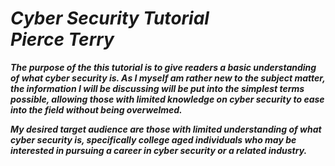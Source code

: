 # ***Cyber Security Tutorial <br> **Pierce Terry*****

 **_<p>The purpose of the this tutorial is to give readers a basic understanding of what cyber security is. As I myself am rather new to the subject matter, the information I will be discussing will be put into the simplest terms possible, allowing those with limited knowledge on cyber security to ease into the field without being overwelmed.</div></p>_** 
**_<p>My desired target audience are those with limited understanding of what cyber security is, specifically college aged individuals who may be interested in pursuing a career in cyber security or a related industry.</p>_**
